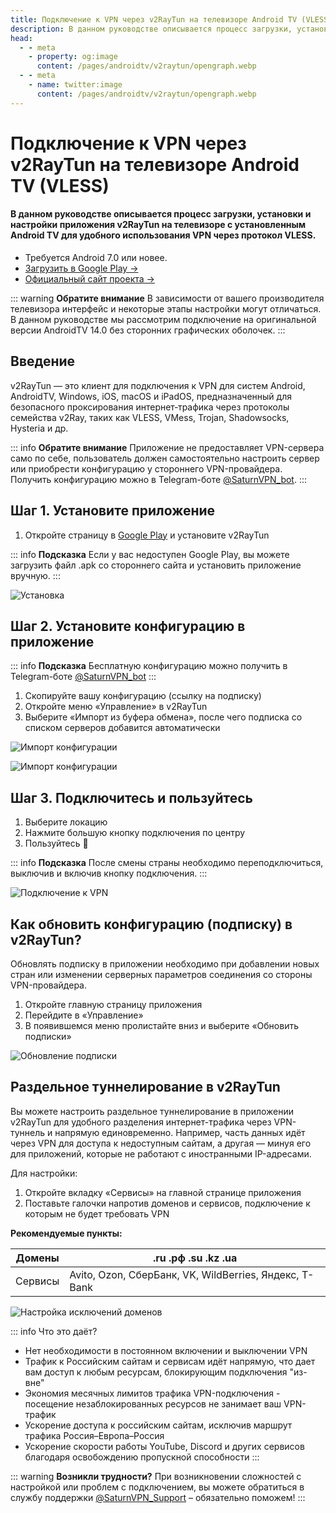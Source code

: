 ```yaml
---
title: Подключение к VPN через v2RayTun на телевизоре Android TV (VLESS)
description: В данном руководстве описывается процесс загрузки, установки и настройки приложения v2RayTun на телевизоре с установленным Android TV для удобного использования VPN через протокол VLESS.
head:
  - - meta
    - property: og:image
      content: /pages/androidtv/v2raytun/opengraph.webp
  - - meta
    - name: twitter:image
      content: /pages/androidtv/v2raytun/opengraph.webp
---
```


# Подключение к VPN через v2RayTun на телевизоре Android TV (VLESS)

#### В данном руководстве описывается процесс загрузки, установки и настройки приложения v2RayTun  на телевизоре с установленным Android TV для удобного использования VPN через протокол VLESS.

- Требуется Android 7.0 или новее.
- [Загрузить в Google Play →](https://play.google.com/store/apps/details?id=com.v2raytun.android)
- [Официальный сайт проекта →](https://v2raytun.com/)

::: warning **Обратите внимание** 
В зависимости от вашего производителя телевизора интерфейс и некоторые этапы настройки могут отличаться. В данном руководстве мы рассмотрим подключение на оригинальной версии AndroidTV 14.0 без сторонних графических оболочек.
:::

## Введение

v2RayTun — это клиент для подключения к VPN для систем Android, AndroidTV, Windows, iOS, macOS и iPadOS, предназначенный для безопасного проксирования интернет‑трафика через протоколы семейства v2Ray, таких как VLESS, VMess, Trojan, Shadowsocks, Hysteria и др.

::: info **Обратите внимание** 
Приложение не предоставляет VPN-сервера само по себе, пользователь должен самостоятельно настроить сервер или приобрести конфигурацию у стороннего VPN-провайдера. Получить конфигурацию можно в Telegram-боте [@SaturnVPN_bot](https://yagla.tv/cmHVGSN).
:::

## Шаг 1. Установите приложение

1. Откройте страницу в [Google Play](https://play.google.com/store/apps/details?id=com.v2raytun.android) и установите v2RayTun

::: info **Подсказка** 
Если у вас недоступен Google Play, вы можете загрузить файл .apk со стороннего сайта и установить приложение вручную.
:::

![Установка](/pages/androidtv/v2raytun/1.webp)

## Шаг 2. Установите конфигурацию в приложение

::: info **Подсказка** 
Бесплатную конфигурацию можно получить в Telegram-боте [@SaturnVPN_bot](https://yagla.tv/cmHVGSN)
:::

1. Скопируйте вашу конфигурацию (ссылку на подписку)
2. Откройте меню «Управление» в v2RayTun
3. Выберите «Импорт из буфера обмена», после чего подписка со списком серверов добавится автоматически

![Импорт конфигурации](/pages/androidtv/v2raytun/2.webp)

![Импорт конфигурации](/pages/androidtv/v2raytun/3.webp)

## Шаг 3. Подключитесь и пользуйтесь

1. Выберите локацию
2. Нажмите большую кнопку подключения по центру
3. Пользуйтесь 🙂

::: info **Подсказка** 
После смены страны необходимо переподключиться, выключив и включив кнопку подключения.
:::

![Подключение к VPN](/pages/androidtv/v2raytun/6.webp)

## Как обновить конфигурацию (подписку) в v2RayTun?
Обновлять подписку в приложении необходимо при добавлении новых стран или изменении серверных параметров соединения со стороны VPN-провайдера.

1. Откройте главную страницу приложения
2. Перейдите в «Управление»
3. В появившемся меню пролистайте вниз и выберите «Обновить подписки» 

![Обновление подписки](/pages/androidtv/v2raytun/7.webp)

## Раздельное туннелирование в v2RayTun

Вы можете настроить раздельное туннелирование в приложении v2RayTun для удобного разделения интернет-трафика через VPN-туннель и напрямую единовременно. Например, часть данных идёт через VPN для доступа к недоступным сайтам, а другая — минуя его для приложений, которые не работают с иностранными IP-адресами.

Для настройки:
1. Откройте вкладку «Сервисы» на главной странице приложения
2. Поставьте галочки напротив доменов и сервисов, подключение к которым не будет требовать VPN

**Рекомендуемые пункты:**

| Домены  | .ru .рф .su .kz .ua                                     |
|---------|---------------------------------------------------------|
| Сервисы | Avito, Ozon, СберБанк, VK, WildBerries, Яндекс, T-Bank  |



![Настройка исключений доменов](/pages/androidtv/v2raytun/5.webp)

::: info Что это даёт?
- Нет необходимости в постоянном включении и выключении VPN
- Трафик к Российским сайтам и сервисам идёт напрямую, что дает вам доступ к любым ресурсам, блокирующим подключения "из-вне"
- Экономия месячных лимитов трафика VPN-подключения - посещение незаблокированных ресурсов не занимает ваш VPN-трафик
- Ускорение доступа к российским сайтам, исключив маршрут трафика Россия–Европа–Россия
- Ускорение скорости работы YouTube, Discord и других сервисов благодаря освобождению пропускной способности
:::

::: warning **Возникли трудности?** 
При возникновении сложностей с настройкой или проблем с подключением, вы можете обратиться в службу поддержки [@SaturnVPN_Support](https://t.me/SaturnVPN_Support) – обязательно поможем!
:::